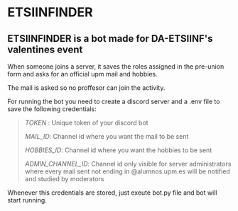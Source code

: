 # ETSIINFINDER

## ETSIINFINDER is a bot made for DA-ETSIINF's valentines event

When someone joins a server, it saves the roles assigned in the pre-union form and asks for an official upm mail and hobbies.

The mail is asked so no proffesor can join the activity.

For running the bot you need to create a discord server and a .env file to save the following credentials:

> *TOKEN* : Unique token of your discord bot
>
> *MAIL_ID*: Channel id where you want the mail to be sent
>
> *HOBBIES_ID*: Channel id where you want the hobbies to be sent
>
> *ADMIN_CHANNEL_ID*: Channel id only visible for server administrators where every mail sent not ending in @alumnos.upm.es will be notified and studied by moderators

Whenever this credentials are stored, just exeute bot.py file and bot will start running.
